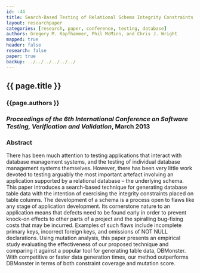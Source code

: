 ```yaml
---
id: -44 
title: Search-Based Testing of Relational Schema Integrity Constraints Across Multiple Database Management Systems
layout: researchpaper
categories: [research, paper, conference, testing, database]
authors: Gregory M. Kapfhammer, Phil McMinn, and Chris J. Wright 
mapped: true 
header: false 
research: false 
paper: true
backup: ../../../../../../
---
```


## {{ page.title }} [<i class="fa fa-download"></i>]({{backup}}/download/research/papers/icst2013-kapfhammer-mcminn-wright.pdf "Download this Paper!")

### {{page.authors }}

### <em>Proceedings of the 6th International Conference on Software Testing, Verification and Validation</em>, March 2013

### Abstract

There has been much attention to testing applications that interact with database management systems, and the testing of
individual database management systems themselves. However, there has been very little work devoted to testing arguably
the most important artefact involving an application supported by a relational database – the underlying schema. This
paper introduces a search-based technique for generating database table data with the intention of exercising the
integrity constraints placed on table columns. The development of a schema is a process open to flaws like any stage of
application development. Its cornerstone nature to an application means that defects need to be found early in order to
prevent knock-on effects to other parts of a project and the spiralling bug-fixing costs that may be incurred. Examples
of such flaws include incomplete primary keys, incorrect foreign keys, and omissions of NOT NULL declarations. Using
mutation analysis, this paper presents an empirical study evaluating the effectiveness of our proposed technique and
comparing it against a popular tool for generating table data, DBMonster. With competitive or faster data generation
times, our method outperforms DBMonster in terms of both constraint coverage and mutation score.
